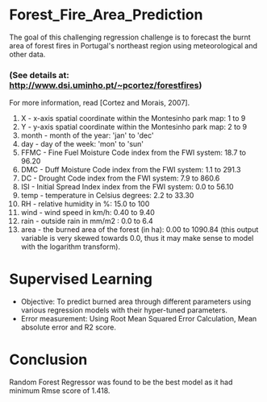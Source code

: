 # Forest_Fire_Area_Prediction
The goal of this challenging regression challenge is to forecast the burnt area of forest fires in Portugal's northeast region using meteorological and other data.
### (See details at: http://www.dsi.uminho.pt/~pcortez/forestfires)

For more information, read [Cortez and Morais, 2007].
   1. X - x-axis spatial coordinate within the Montesinho park map: 1 to 9
   2. Y - y-axis spatial coordinate within the Montesinho park map: 2 to 9
   3. month - month of the year: 'jan' to 'dec' 
   4. day - day of the week: 'mon' to 'sun'
   5. FFMC - Fine Fuel Moisture Code index from the FWI system: 18.7 to 96.20
   6. DMC - Duff Moisture Code index from the FWI system: 1.1 to 291.3 
   7. DC - Drought Code index from the FWI system: 7.9 to 860.6 
   8. ISI - Initial Spread Index index from the FWI system: 0.0 to 56.10
   9. temp - temperature in Celsius degrees: 2.2 to 33.30
   10. RH - relative humidity in %: 15.0 to 100
   11. wind - wind speed in km/h: 0.40 to 9.40 
   12. rain - outside rain in mm/m2 : 0.0 to 6.4 
   13. area - the burned area of the forest (in ha): 0.00 to 1090.84 
   (this output variable is very skewed towards 0.0, thus it may make
    sense to model with the logarithm transform).

# Supervised Learning
- Objective: To predict burned area through different parameters using various regression models with their hyper-tuned parameters.
- Error measurement: Using Root Mean Squared Error Calculation, Mean absolute error and R2 score.

# Conclusion
Random Forest Regressor was found to be the best model as it had minimum Rmse score of 1.418.